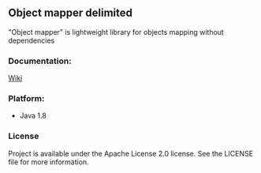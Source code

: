 ## Object mapper delimited
"Object mapper" is lightweight library for objects mapping without dependencies

### Documentation:
[Wiki](https://github.com/iLevshevich/ObjectMapperDelimited/wiki)

### Platform:
* Java 1.8

### License
Project is available under the Apache License 2.0 license. See the LICENSE file for more information.
